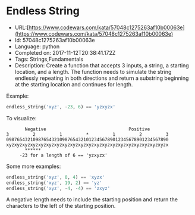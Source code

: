 # Endless String

 - URL:[https://www.codewars.com/kata/57048c1275263af10b00063e](https://www.codewars.com/kata/57048c1275263af10b00063e)
 - Id: 57048c1275263af10b00063e
 - Language: python
 - Completed on: 2017-11-12T20:38:41.172Z
 - Tags: Strings,Fundamentals
 - Description:
Create a function that accepts 3 inputs, a string, a starting location, and a length.  The function needs to simulate the string endlessly repeating in both directions and return a substring beginning at the starting location and continues for length.

Example:
```python
endless_string('xyz', -23, 6) == 'yzxyzx'
```
To visualize:

           Negative                               Positive
    3         2         1         *         1         2         3      
    0987654321098765432109876543210123456789012345678901234567890
    xyzxyzxyzxyzxyzxyzxyzxyzxyzxyzxyzxyzxyzxyzxyzxyzxyzxyzxyzxyzx
           ******
         -23 for a length of 6 == 'yzxyzx'
       
Some more examples:
```python
endless_string('xyz', 0, 4) == 'xyzx'
endless_string('xyz', 19, 2) == 'yz'
endless_string('xyz', -4, -4) == 'zxyz'
```

A negative length needs to include the starting position and return the characters to the left of the starting position.
